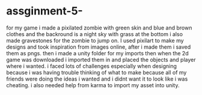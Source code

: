 # assginment-5- 
for my game i made a pixilated zombie with green skin and blue and brown clothes and the backround is a night sky with grass at the bottom i also made gravestones for the zombie to jump on. I used pixilart to make my designs and took inspiration from images online, after i made them i saved them as pngs. then i made a unity folder for my imports then when the 2d game was downloaded i imported them in and placed the objects and player where i wanted. i faced lots of challenges especially when designing because i was having trouble thinking of what to make because all of my friends were doing the ideas i wanted and i didnt want it to look like i was cheating. i also needed help from karma to import my asset into unity. 
